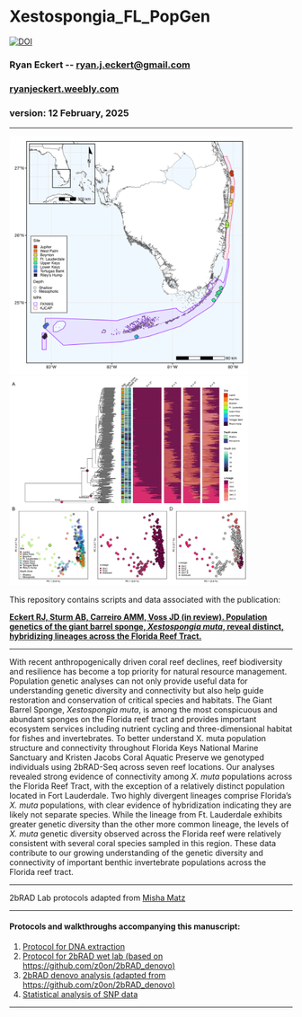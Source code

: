 # Xestospongia_FL_PopGen
 
[![DOI](https://zenodo.org/badge/849679348.svg)](https://doi.org/10.5281/zenodo.14861674)

### Ryan Eckert -- <ryan.j.eckert@gmail.com>
### [ryanjeckert.weebly.com](https://ryanjeckert.weebly.com)
### version: 12 February, 2025

------------------------------------------------------------------------
<img src="figures/figure1.png" width="425"/> <img src="figures/figure2.png" width="425"/> 

This repository contains scripts and data associated with the publication:

**[Eckert RJ, Sturm AB, Carreiro AMM, Voss JD (in review). Population genetics of the giant barrel sponge, *Xestospongia muta*, reveal distinct, hybridizing lineages across the Florida Reef Tract.](https://)**

------------------------------------------------------------------------

With recent anthropogenically driven coral reef declines, reef biodiversity and resilience has become a top priority for natural resource management. Population genetic analyses can not only provide useful data for understanding genetic diversity and connectivity but also help guide restoration and conservation of critical species and habitats. The Giant Barrel Sponge, *Xestospongia muta*, is among the most conspicuous and abundant sponges on the Florida reef tract and provides important ecosystem services including nutrient cycling and three-dimensional habitat for fishes and invertebrates. To better understand X. muta population structure and connectivity throughout Florida Keys National Marine Sanctuary and Kristen Jacobs Coral Aquatic Preserve we genotyped individuals using 2bRAD-Seq across seven reef locations. Our analyses revealed strong evidence of connectivity among *X. muta* populations across the Florida Reef Tract, with the exception of a relatively distinct population located in Fort Lauderdale. Two highly divergent lineages comprise Florida’s *X. muta* populations, with clear evidence of hybridization indicating they are likely not separate species. While the lineage from Ft. Lauderdale exhibits greater genetic diversity than the other more common lineage, the levels of *X. muta* genetic diversity observed across the Florida reef were relatively consistent with several coral species sampled in this region. These data contribute to our growing understanding of the genetic diversity and connectivity of important benthic invertebrate populations across the Florida reef tract. 


------------------------------------------------------------------------

2bRAD Lab protocols adapted from [Misha Matz](https://docs.google.com/document/d/1am7L_Pa5JQ4sSx0eT5j4vdNPy5FUAtMZRsJZ0Ar5g9U/edit?usp=sharing)

------------------------------------------------------------------------

#### Protocols and walkthroughs accompanying this manuscript:

1.  [Protocol for DNA extraction](https://ryaneckert.github.io/labProtocols/dnaExtraction/)
2.  [Protocol for 2bRAD wet lab (based on https://github.com/z0on/2bRAD_denovo)](https://ryaneckert.github.io/labProtocols/2bRAD/)
3.  [2bRAD denovo analysis (adapted from https://github.com/z0on/2bRAD_denovo)](https://ryaneckert.github.io/Xestospongia_FL_PopGen/code/)
4.  [Statistical analysis of SNP data](https://ryaneckert.github.io/Xestospongia_FL_PopGen/data/)

------------------------------------------------------------------------
